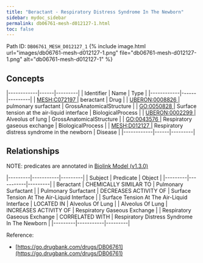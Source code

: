 ```yaml
---
title: "Beractant - Respiratory Distress Syndrome In The Newborn"
sidebar: mydoc_sidebar
permalink: db06761-mesh-d012127-1.html
toc: false 
---
```



Path ID: `DB06761_MESH_D012127_1`
{% include image.html url="images/db06761-mesh-d012127-1.png" file="db06761-mesh-d012127-1.png" alt="db06761-mesh-d012127-1" %}

## Concepts

|------------|------|---------|
| Identifier | Name | Type    |
|------------|------|---------|
| <a href="https://identifiers.org/MESH:C072197">MESH:C072197 </a> | beractant | Drug |
| <a href="https://identifiers.org/UBERON:0008826">UBERON:0008826 </a> | pulmonary surfactant | GrossAnatomicalStructure |
| <a href="https://identifiers.org/GO:0050828">GO:0050828 </a> | Surface tension at the air-liquid interface | BiologicalProcess |
| <a href="https://identifiers.org/UBERON:0002299">UBERON:0002299 </a> | Alveolus of lung | GrossAnatomicalStructure |
| <a href="https://identifiers.org/GO:0043576">GO:0043576 </a> | Respiratory gaseous exchange | BiologicalProcess |
| <a href="https://identifiers.org/MESH:D012127">MESH:D012127 </a> | Respiratory distress syndrome in the newborn | Disease |
|------------|------|---------|

## Relationships


NOTE: predicates are annotated in <a href="https://github.com/biolink/biolink-model/releases/tag/v1.3.0">Biolink Model (v1.3.0)</a>

|---------|-----------|---------|
| Subject | Predicate | Object  |
|---------|-----------|---------|
| Beractant | CHEMICALLY SIMILAR TO | Pulmonary Surfactant |
| Pulmonary Surfactant | DECREASES ACTIVITY OF | Surface Tension At The Air-Liquid Interface |
| Surface Tension At The Air-Liquid Interface | LOCATED IN | Alveolus Of Lung |
| Alveolus Of Lung | INCREASES ACTIVITY OF | Respiratory Gaseous Exchange |
| Respiratory Gaseous Exchange | CORRELATED WITH | Respiratory Distress Syndrome In The Newborn |
|---------|-----------|---------|

Reference: 
  - [https://go.drugbank.com/drugs/DB06761](https://go.drugbank.com/drugs/DB06761)
